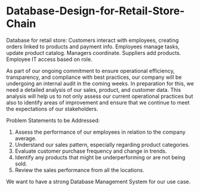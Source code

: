# Database-Design-for-Retail-Store-Chain
Database for retail store: Customers interact with employees, creating orders linked to products and payment info. Employees manage tasks, update product catalog. Managers coordinate. Suppliers add products. Employee IT access based on role.


As part of our ongoing commitment to ensure operational efficiency, transparency, and compliance with best practices, our company will be undergoing an internal audit in the coming weeks. In preparation for this, we need a detailed analysis of our sales, product, and customer data. This analysis will help us to not only assess our current operational practices but also to identify areas of improvement and ensure that we continue to meet the expectations of our stakeholders.

Problem Statements to be Addressed:

1. Assess the performance of our employees in relation to the company average.
2. Understand our sales pattern, especially regarding product categories.
3. Evaluate customer purchase frequency and change in trends.
4. Identify any products that might be underperforming or are not being sold.
5. Review the sales performance from all the locations.


We want to have a strong Database Management System for our use case.
